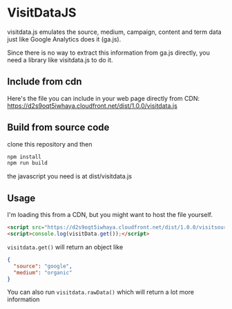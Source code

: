 # VisitDataJS

visitdata.js emulates the source, medium, campaign, content and term data just like Google Analytics does it (ga.js).

Since there is no way to extract this information from ga.js directly, you need a library like visitdata.js to do it.

## Include from cdn

Here's the file you can include in your web page directly from CDN:
https://d2s9oqt5iwhaya.cloudfront.net/dist/1.0.0/visitdata.js


## Build from source code

clone this repository and then

```sh
npm install
npm run build
```

the javascript you need is at dist/visitdata.js

## Usage

I'm loading this from a CDN, but you might want to host the file yourself.

```html
<script src="https://d2s9oqt5iwhaya.cloudfront.net/dist/1.0.0/visitsource.js"></script>
<script>console.log(visitData.get());</script>
```

`visitdata.get()` will return an object like
```json
{
  "source": "google",
  "medium": "organic"
}
```

You can also run `visitdata.rawData()` which will return a lot more information